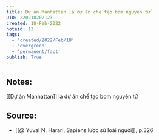 ```yaml
---
title: Dự án Manhattan là dự án chế tạo bom nguyên tử
UID: 220218202123
created: 18-Feb-2022
noteid: 13
tags:
  - 'created/2022/Feb/18'
  - 'evergreen'
  - 'permanent/fact'
publish: True
---
```

## Notes:
[[Dự án Manhattan]] là dự án chế tạo bom nguyên tử

## Source:
- [[@ Yuval N. Harari, Sapiens lược sử loài người]], p.326


